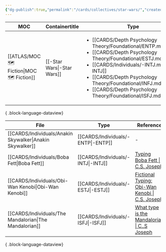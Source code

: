 ```yaml
---
{"dg-publish":true,"permalink":"/cards/collectives/star-wars/","created":"2022-12-13T22:16:55.809+01:00","updated":"2023-04-26T22:05:40.948+02:00"}
---
```


| MOC                                           | Containertitle             | Type                                                                                                                                                                                                                                                                                                                                             | Reference |
| --------------------------------------------- | -------------------------- | ------------------------------------------------------------------------------------------------------------------------------------------------------------------------------------------------------------------------------------------------------------------------------------------------------------------------------------------------ | --------- |
| [[ATLAS/MOC 🗺️ Fiction\|MOC 🗺️ Fiction]] | [[-Star Wars\|-Star Wars]] | <ul><li>[[CARDS/Depth Psychology Theory/Foundational/ENTP.md\\|ENTP]]</li><li>[[CARDS/Depth Psychology Theory/Foundational/ESTJ.md\\|ESTJ]]</li><li>[[CARDS/Individuals/-INTJ.md\\|-INTJ]]</li><li>[[CARDS/Depth Psychology Theory/Foundational/INFJ.md\\|INFJ]]</li><li>[[CARDS/Depth Psychology Theory/Foundational/ISFJ.md\\|ISFJ]]</li></ul> | \-        |

{ .block-language-dataview}


| File                                                        | Type                                  | Reference                                                                                                 |
| ----------------------------------------------------------- | ------------------------------------- | --------------------------------------------------------------------------------------------------------- |
| [[CARDS/Individuals/Anakin Skywalker\|Anakin Skywalker]] | [[CARDS/Individuals/-ENTP\|-ENTP]] | \-                                                                                                        |
| [[CARDS/Individuals/Boba Fett\|Boba Fett]]               | [[CARDS/Individuals/-INTJ\|-INTJ]] | [Typing Boba Fett \| C.S. Joseph](https://csjoseph.life/typing-boba-fett/)                                |
| [[CARDS/Individuals/Obi-Wan Kenobi\|Obi-Wan Kenobi]]     | [[CARDS/Individuals/-ESTJ\|-ESTJ]] | [Fictional Typing: Obi-Wan Kenobi \| C.S. Joseph](https://csjoseph.life/fictional-typing-obi-wan-kenobi/) |
| [[CARDS/Individuals/The Mandalorian\|The Mandalorian]]   | [[CARDS/Individuals/-ISFJ\|-ISFJ]] | [What type is the Mandalorian \| C..S Joseph](https://csjoseph.life/what-type-is-the-mandalorian/)        |

{ .block-language-dataview}



